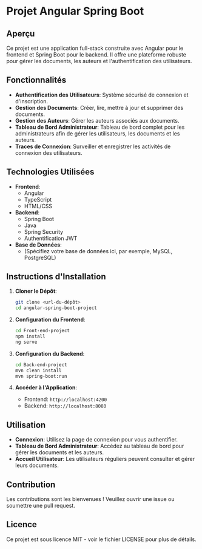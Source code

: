 # Projet Angular Spring Boot

## Aperçu
Ce projet est une application full-stack construite avec Angular pour le frontend et Spring Boot pour le backend. Il offre une plateforme robuste pour gérer les documents, les auteurs et l'authentification des utilisateurs.

## Fonctionnalités
- **Authentification des Utilisateurs**: Système sécurisé de connexion et d'inscription.
- **Gestion des Documents**: Créer, lire, mettre à jour et supprimer des documents.
- **Gestion des Auteurs**: Gérer les auteurs associés aux documents.
- **Tableau de Bord Administrateur**: Tableau de bord complet pour les administrateurs afin de gérer les utilisateurs, les documents et les auteurs.
- **Traces de Connexion**: Surveiller et enregistrer les activités de connexion des utilisateurs.

## Technologies Utilisées
- **Frontend**:
  - Angular
  - TypeScript
  - HTML/CSS
- **Backend**:
  - Spring Boot
  - Java
  - Spring Security
  - Authentification JWT
- **Base de Données**:
  - (Spécifiez votre base de données ici, par exemple, MySQL, PostgreSQL)

## Instructions d'Installation
1. **Cloner le Dépôt**:
   ```bash
   git clone <url-du-dépôt>
   cd angular-spring-boot-project
   ```

2. **Configuration du Frontend**:
   ```bash
   cd Front-end-project
   npm install
   ng serve
   ```

3. **Configuration du Backend**:
   ```bash
   cd Back-end-project
   mvn clean install
   mvn spring-boot:run
   ```

4. **Accéder à l'Application**:
   - Frontend: `http://localhost:4200`
   - Backend: `http://localhost:8080`

## Utilisation
- **Connexion**: Utilisez la page de connexion pour vous authentifier.
- **Tableau de Bord Administrateur**: Accédez au tableau de bord pour gérer les documents et les auteurs.
- **Accueil Utilisateur**: Les utilisateurs réguliers peuvent consulter et gérer leurs documents.

## Contribution
Les contributions sont les bienvenues ! Veuillez ouvrir une issue ou soumettre une pull request.

## Licence
Ce projet est sous licence MIT - voir le fichier LICENSE pour plus de détails. 

